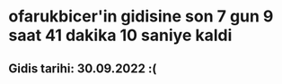 # ofarukbicer'in gidisine son 7 gun 9 saat 41 dakika 10 saniye kaldi

## Gidis tarihi: 30.09.2022 :(